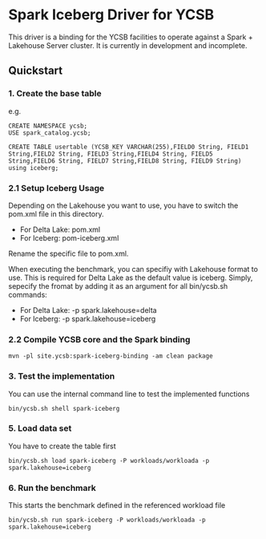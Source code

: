 # Spark Iceberg Driver for YCSB
This driver is a binding for the YCSB facilities to operate against a Spark + Lakehouse Server cluster. It is currently in development and incomplete.

## Quickstart

### 1. Create the base table
e.g.
```
CREATE NAMESPACE ycsb;
USE spark_catalog.ycsb;

CREATE TABLE usertable (YCSB_KEY VARCHAR(255),FIELD0 String, FIELD1 String,FIELD2 String, FIELD3 String,FIELD4 String, FIELD5 String,FIELD6 String, FIELD7 String,FIELD8 String, FIELD9 String) using iceberg;
```

### 2.1 Setup Iceberg Usage

Depending on the Lakehouse you want to use, you have to switch the pom.xml file in this directory.

- For Delta Lake: pom.xml
- For Iceberg: pom-iceberg.xml

Rename the specific file to pom.xml.

When executing the benchmark, you can specifiy with Lakehouse format to use. This is required for Delta Lake as the default value is iceberg. Simply, sepecify the fromat by adding it as an argument for all bin/ycsb.sh commands:

- For Delta Lake: -p spark.lakehouse=delta
- For Iceberg: -p spark.lakehouse=iceberg

### 2.2 Compile YCSB core and the Spark binding

```
mvn -pl site.ycsb:spark-iceberg-binding -am clean package
```


### 3. Test the implementation
You can use the internal command line to test the implemented functions

```
bin/ycsb.sh shell spark-iceberg
```

### 5. Load data set
You have to create the table first
```
bin/ycsb.sh load spark-iceberg -P workloads/workloada -p spark.lakehouse=iceberg
```


### 6. Run the benchmark
This starts the benchmark defined in the referenced workload file
```
bin/ycsb.sh run spark-iceberg -P workloads/workloada -p spark.lakehouse=iceberg
```